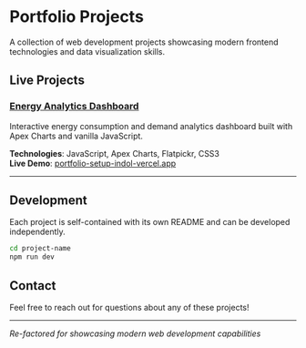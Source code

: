 # Portfolio Projects

A collection of web development projects showcasing modern frontend technologies and data visualization skills.

## Live Projects

### [Energy Analytics Dashboard](./energy-dashboard/)
Interactive energy consumption and demand analytics dashboard built with Apex Charts and vanilla JavaScript.

**Technologies**: JavaScript, Apex Charts, Flatpickr, CSS3  
**Live Demo**: [portfolio-setup-indol-vercel.app](https://portfolio-setup-indol.vercel.app/)

---

## Development

Each project is self-contained with its own README and can be developed independently.

```bash
cd project-name
npm run dev
```

## Contact

Feel free to reach out for questions about any of these projects!

---

*Re-factored for showcasing modern web development capabilities*

